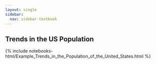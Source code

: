 ```yaml
---
layout: single
sidebar:
  nav: sidebar-textbook
---
```


Trends in the US Population
---------------------------

{% include notebooks-html/Example_Trends_in_the_Population_of_the_United_States.html %}
